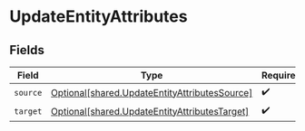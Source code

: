 # UpdateEntityAttributes


## Fields

| Field                                                                                                    | Type                                                                                                     | Required                                                                                                 | Description                                                                                              |
| -------------------------------------------------------------------------------------------------------- | -------------------------------------------------------------------------------------------------------- | -------------------------------------------------------------------------------------------------------- | -------------------------------------------------------------------------------------------------------- |
| `source`                                                                                                 | [Optional[shared.UpdateEntityAttributesSource]](undefined/models/shared/updateentityattributessource.md) | :heavy_check_mark:                                                                                       | N/A                                                                                                      |
| `target`                                                                                                 | [Optional[shared.UpdateEntityAttributesTarget]](undefined/models/shared/updateentityattributestarget.md) | :heavy_check_mark:                                                                                       | N/A                                                                                                      |